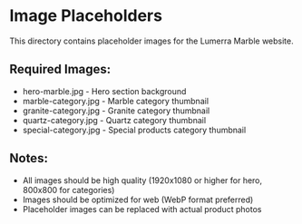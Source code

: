 # Image Placeholders

This directory contains placeholder images for the Lumerra Marble website.

## Required Images:
- hero-marble.jpg - Hero section background
- marble-category.jpg - Marble category thumbnail
- granite-category.jpg - Granite category thumbnail  
- quartz-category.jpg - Quartz category thumbnail
- special-category.jpg - Special products category thumbnail

## Notes:
- All images should be high quality (1920x1080 or higher for hero, 800x800 for categories)
- Images should be optimized for web (WebP format preferred)
- Placeholder images can be replaced with actual product photos
